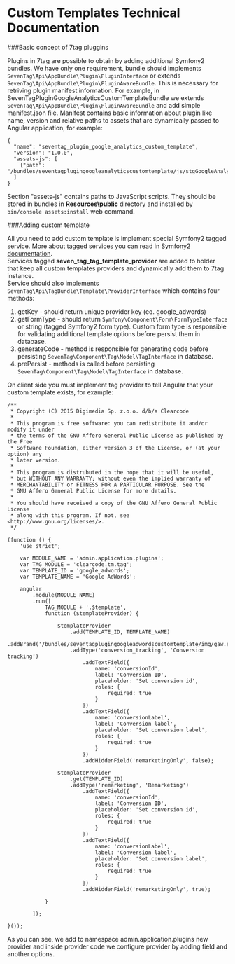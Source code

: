 # Custom Templates Technical Documentation

###Basic concept of 7tag pluggins

Plugins in 7tag are possible to obtain by adding additional Symfony2 bundles. We have only one requirement, bundle should implements `SevenTag\Api\AppBundle\Plugin\PluginInterface` or extends `SevenTag\Api\AppBundle\Plugin\PluginAwareBundle`.
This is necessary for retriving plugin manifest information. For example, in SevenTagPluginGoogleAnalyticsCustomTemplateBundle we extends `SevenTag\Api\AppBundle\Plugin\PluginAwareBundle` and add simple manifest.json file.
Manifest contains basic information about plugin like name, version and relative paths to assets that are dynamically passed to Angular application, for example:

<pre><code>{
  "name": "seventag_plugin_google_analytics_custom_template",
  "version": "1.0.0",
  "assets-js": [
    {"path": "/bundles/seventagplugingoogleanalyticscustomtemplate/js/stgGoogleAnalytics.js"}
  ]
}</code></pre>

Section "assets-js" contains paths to JavaScript scripts. They should be stored in bundles in <b>Resources\public</b> directory and installed by `bin/console assets:install` web command.

###Adding custom template

All you need to add custom template is implement special Symfony2 tagged service. More about tagged services you can read in Symfony2 [documentation](http://symfony.com/doc/current/components/dependency_injection/tags.html).<br>
Services tagged <b>seven_tag_tag_template_provider</b> are added to holder that keep all custom templates providers and dynamically add them to 7tag instance.<br>
Service should also implements `SevenTag\Api\TagBundle\Template\ProviderInterface` which contains four methods:

1. getKey - should return unique provider key (eq. google_adwords)
2. getFormType - should return `Symfony\Component\Form\FormTypeInterface` or string (tagged Symfony2 form type). Custom form type is responsible for validating additional template options before persist them in database.
3. generateCode - method is responsible for generating code before persisting `SevenTag\Component\Tag\Model\TagInterface` in database.
4. prePersist - methods is called before persisting `SevenTag\Component\Tag\Model\TagInterface` in database. 

On client side you must implement tag provider to tell Angular that your custom template exists, for example:

```
/**
 * Copyright (C) 2015 Digimedia Sp. z.o.o. d/b/a Clearcode
 *
 * This program is free software: you can redistribute it and/or modify it under
 * the terms of the GNU Affero General Public License as published by the Free
 * Software Foundation, either version 3 of the License, or (at your option) any
 * later version.
 *
 * This program is distrubuted in the hope that it will be useful,
 * but WITHOUT ANY WARRANTY; without even the implied warranty of
 * MERCHANTABILITY or FITNESS FOR A PARTICULAR PURPOSE. See the
 * GNU Affero General Public License for more details.
 *
 * You should have received a copy of the GNU Affero General Public License
 * along with this program. If not, see <http://www.gnu.org/licenses/>.
 */
 
(function () {
    'use strict';
 
    var MODULE_NAME = 'admin.application.plugins';
    var TAG_MODULE = 'clearcode.tm.tag';
    var TEMPLATE_ID = 'google_adwords';
    var TEMPLATE_NAME = 'Google AdWords';
 
    angular
        .module(MODULE_NAME)
        .run([
            TAG_MODULE + '.$template',
            function ($templateProvider) {
 
                $templateProvider
                    .add(TEMPLATE_ID, TEMPLATE_NAME)
                    .addBrand('/bundles/seventagplugingoogleadwordscustomtemplate/img/gaw.svg')
                    .addType('conversion_tracking', 'Conversion tracking')
                        .addTextField({
                            name: 'conversionId',
                            label: 'Conversion ID',
                            placeholder: 'Set conversion id',
                            roles: {
                                required: true
                            }
                        })
                        .addTextField({
                            name: 'conversionLabel',
                            label: 'Conversion label',
                            placeholder: 'Set conversion label',
                            roles: {
                                required: true
                            }
                        })
                        .addHiddenField('remarketingOnly', false);
 
                $templateProvider
                    .get(TEMPLATE_ID)
                    .addType('remarketing', 'Remarketing')
                        .addTextField({
                            name: 'conversionId',
                            label: 'Conversion ID',
                            placeholder: 'Set conversion id',
                            roles: {
                                required: true
                            }
                        })
                        .addTextField({
                            name: 'conversionLabel',
                            label: 'Conversion label',
                            placeholder: 'Set conversion label',
                            roles: {
                                required: true
                            }
                        })
                        .addHiddenField('remarketingOnly', true);
 
            }
 
        ]);
 
}());
```
As you can see, we add to namespace admin.application.plugins new provider and inside provider code we configure provider by adding field and another options. 
